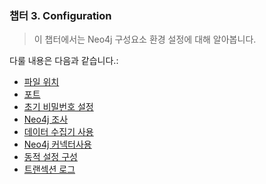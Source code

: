 ### 챕터 3. Configuration


> 이 챕터에서는 Neo4j 구성요소 환경 설정에 대해 알아봅니다. 


다룰 내용은 다음과 같습니다.:

+ [파일 위치]("https://neo4j.com/docs/operations-manual/current/configuration/file-locations/")
+ [포트]("https://neo4j.com/docs/operations-manual/current/configuration/ports/")
+ [초기 비밀번호 설정]("https://neo4j.com/docs/operations-manual/current/configuration/set-initial-password/")
+ [Neo4j 조사]("https://neo4j.com/docs/operations-manual/current/configuration/wait-for-start/")
+ [데이터 수집기 사용]("https://neo4j.com/docs/operations-manual/current/configuration/usage-data-collector/")
+ [Neo4j 커넥터사용]("https://neo4j.com/docs/operations-manual/current/configuration/connectors/")
+ [동적 설정 구성]("https://neo4j.com/docs/operations-manual/current/configuration/dynamic-settings/")
+ [트랜섹션 로그]("https://neo4j.com/docs/operations-manual/current/configuration/transaction-logs/")